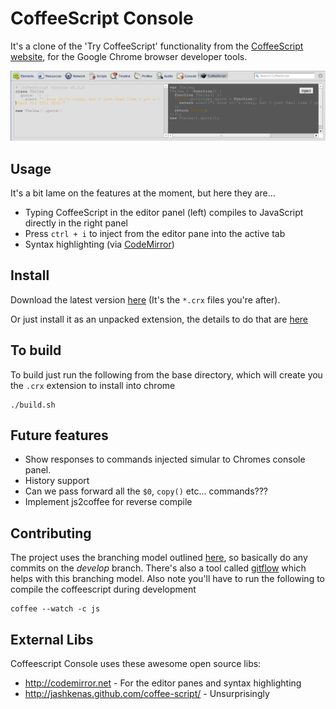 # CoffeeScript Console

It's a clone of the 'Try CoffeeScript' functionality from the [CoffeeScript website](http://jashkenas.github.com/coffee-script), for the Google Chrome browser developer tools.

![screenshot](https://github.com/orangemug/coffeescript_console/raw/master/assets/screenshot.png)

## Usage
It's a bit lame on the features at the moment, but here they are...

 * Typing CoffeeScript in the editor panel (left) compiles to JavaScript directly in the right panel
 * Press `ctrl + i` to inject from the editor pane into the active tab
 * Syntax highlighting (via [CodeMirror](http://codemirror.net))


## Install

Download the latest version [here](https://github.com/orangemug/coffeescript_console/downloads) (It's the `*.crx` files you're after).

Or just install it as an unpacked extension, the details to do that are [here](http://code.google.com/chrome/extensions/getstarted.html)


## To build
To build just run the following from the base directory, which will create you the `.crx` extension to install into chrome

    ./build.sh


## Future features

 * Show responses to commands injected simular to Chromes console panel.
 * History support
 * Can we pass forward all the `$0`, `copy()` etc... commands???
 * Implement js2coffee for reverse compile


## Contributing

The project uses the branching model outlined [here](http://nvie.com/posts/a-successful-git-branching-model/), so basically do any commits on the _develop_ branch. There's also a tool called [gitflow](https://github.com/nvie/gitflow) which helps with this branching model. Also note you'll have to run the following to compile the coffeescript during development

    coffee --watch -c js


## External Libs
Coffeescript Console uses these awesome open source libs:

 * <http://codemirror.net> - For the editor panes and syntax highlighting
 * <http://jashkenas.github.com/coffee-script/> - Unsurprisingly
